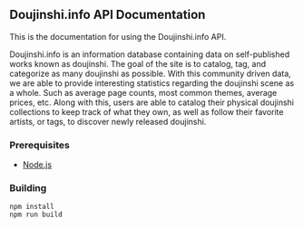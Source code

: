 ## Doujinshi.info API Documentation

This is the documentation for using the Doujinshi.info API.

Doujinshi.info is an information database containing data on self-published works known as doujinshi. The goal of the site is to catalog, tag, and categorize as many doujinshi as possible. With this community driven data, we are able to provide interesting statistics regarding the doujinshi scene as a whole. Such as average page counts, most common themes, average prices, etc. Along with this, users are able to catalog their physical doujinshi collections to keep track of what they own, as well as follow their favorite artists, or tags, to discover newly released doujinshi.

### Prerequisites

- [Node.js](https://nodejs.org/en/)

### Building
```console
npm install
npm run build
```
